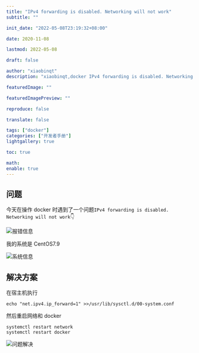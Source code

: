 ```yaml
---
title: "IPv4 forwarding is disabled. Networking will not work"
subtitle: ""

init_date: "2022-05-08T23:19:32+08:00"

date: 2020-11-08

lastmod: 2022-05-08

draft: false

author: "xiaobinqt"
description: "xiaobinqt,docker IPv4 forwarding is disabled. Networking will not work"

featuredImage: ""

featuredImagePreview: ""

reproduce: false

translate: false

tags: ["docker"]
categories: ["开发者手册"]
lightgallery: true

toc: true

math:
enable: true
---
```


<!-- author： xiaobinqt -->
<!-- email： xiaobinqt@163.com -->
<!-- https://xiaobinqt.github.io -->
<!-- https://www.xiaobinqt.cn -->

## 问题

今天在操作 docker 时遇到了一个问题`IPv4 forwarding is disabled. Networking will not work`:point_down:

![报错信息](https://cdn.xiaobinqt.cn/xiaobinqt.io/20220508/e1bf06fd0d134476833680c7c412da4a.png?imageView2/0/q/75|watermark/2/text/eGlhb2JpbnF0/font/dmlqYXlh/fontsize/1000/fill/IzVDNUI1Qg==/dissolve/52/gravity/SouthEast/dx/15/dy/15 '报错信息')

我的系统是 CentOS7.9

![系统信息](https://cdn.xiaobinqt.cn/xiaobinqt.io/20220508/bd163e7f159544fb82224f0e6e37fbf6.png?imageView2/0/q/75|watermark/2/text/eGlhb2JpbnF0/font/dmlqYXlh/fontsize/1000/fill/IzVDNUI1Qg==/dissolve/52/gravity/SouthEast/dx/15/dy/15 '系统信息')

## 解决方案

在宿主机执行

```shell
echo "net.ipv4.ip_forward=1" >>/usr/lib/sysctl.d/00-system.conf
```

然后重启网络和 docker

```shell
systemctl restart network
systemctl restart docker
```

![问题解决](https://cdn.xiaobinqt.cn/xiaobinqt.io/20220508/a8321d29039d48be9106c0ad5ba07f35.png?imageView2/0/q/75|watermark/2/text/eGlhb2JpbnF0/font/dmlqYXlh/fontsize/1000/fill/IzVDNUI1Qg==/dissolve/52/gravity/SouthEast/dx/15/dy/15 '问题解决')




